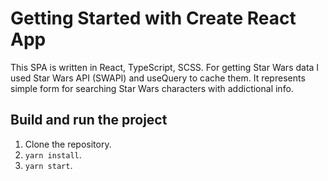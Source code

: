 # Getting Started with Create React App

This SPA is written in React, TypeScript, SCSS. For getting Star Wars data I used Star Wars API (SWAPI) and useQuery to cache them. It represents simple form for searching Star Wars characters with addictional info.

## Build and run the project

1. Clone the repository.
2. `yarn install`.
3. `yarn start`.
